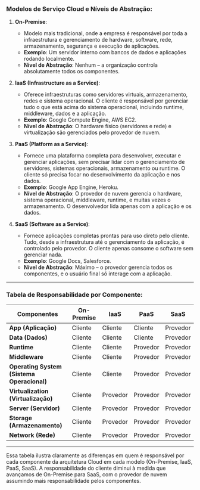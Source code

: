 ### Modelos de Serviço Cloud e Níveis de Abstração:

1. **On-Premise**:
   - Modelo mais tradicional, onde a empresa é responsável por toda a infraestrutura e gerenciamento de hardware, software, rede, armazenamento, segurança e execução de aplicações.
   - **Exemplo**: Um servidor interno com bancos de dados e aplicações rodando localmente.
   - **Nível de Abstração**: Nenhum – a organização controla absolutamente todos os componentes.
   
2. **IaaS (Infrastructure as a Service)**:
   - Oferece infraestruturas como servidores virtuais, armazenamento, redes e sistema operacional. O cliente é responsável por gerenciar tudo o que está acima do sistema operacional, incluindo runtime, middleware, dados e a aplicação.
   - **Exemplo**: Google Compute Engine, AWS EC2.
   - **Nível de Abstração**: O hardware físico (servidores e rede) e virtualização são gerenciados pelo provedor de nuvem.
   
3. **PaaS (Platform as a Service)**:
   - Fornece uma plataforma completa para desenvolver, executar e gerenciar aplicações, sem precisar lidar com o gerenciamento de servidores, sistemas operacionais, armazenamento ou runtime. O cliente só precisa focar no desenvolvimento da aplicação e nos dados.
   - **Exemplo**: Google App Engine, Heroku.
   - **Nível de Abstração**: O provedor de nuvem gerencia o hardware, sistema operacional, middleware, runtime, e muitas vezes o armazenamento. O desenvolvedor lida apenas com a aplicação e os dados.
   
4. **SaaS (Software as a Service)**:
   - Fornece aplicações completas prontas para uso direto pelo cliente. Tudo, desde a infraestrutura até o gerenciamento da aplicação, é controlado pelo provedor. O cliente apenas consome o software sem gerenciar nada.
   - **Exemplo**: Google Docs, Salesforce.
   - **Nível de Abstração**: Máximo – o provedor gerencia todos os componentes, e o usuário final só interage com a aplicação.

---

### Tabela de Responsabilidade por Componente:

| Componentes                                    | On-Premise | IaaS     | PaaS     | SaaS     |
|------------------------------------------------|------------|----------|----------|----------|
| **App (Aplicação)**                            | Cliente    | Cliente  | Cliente  | Provedor |
| **Data (Dados)**                               | Cliente    | Cliente  | Cliente  | Provedor |
| **Runtime**                                    | Cliente    | Cliente  | Provedor | Provedor |
| **Middleware**                                 | Cliente    | Cliente  | Provedor | Provedor |
| **Operating System (Sistema Operacional)**     | Cliente    | Cliente  | Provedor | Provedor |
| **Virtualization (Virtualização)**             | Cliente    | Provedor | Provedor | Provedor |
| **Server (Servidor)**                          | Cliente    | Provedor | Provedor | Provedor |
| **Storage (Armazenamento)**                    | Cliente    | Provedor | Provedor | Provedor |
| **Network (Rede)**                             | Cliente    | Provedor | Provedor | Provedor |

---

Essa tabela ilustra claramente as diferenças em quem é responsável por cada componente da arquitetura Cloud em cada modelo (On-Premise, IaaS, PaaS, SaaS). A responsabilidade do cliente diminui à medida que avançamos de On-Premise para SaaS, com o provedor de nuvem assumindo mais responsabilidade pelos componentes.
